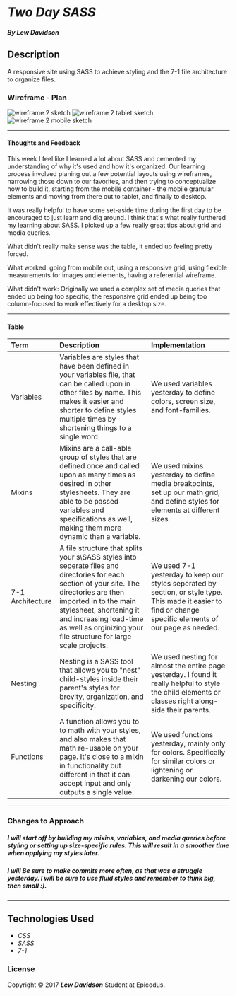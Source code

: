 # _Two Day SASS_

#### _By Lew Davidson_


## Description

A responsive site using SASS to achieve styling and the 7-1 file architecture to organize files.

### Wireframe - Plan

![wireframe 2 sketch](https://i.imgur.com/646LUdl.jpg)
![wireframe 2 tablet sketch](https://i.imgur.com/yPLc4kJ.jpg)
![wireframe 2 mobile sketch](https://i.imgur.com/YnJu6sO.jpg)


---
#### Thoughts and Feedback

This week I feel like I learned a lot about SASS and cemented my understanding of why it's used and how it's organized. Our learning process involved planing out a few potential layouts using wireframes, narrowing those down to our favorites, and then trying to conceptualize how to build it, starting from the mobile container - the mobile granular elements and moving from there out to tablet, and finally to desktop.

It was really helpful to have some set-aside time during the first day to be encouraged to just learn and dig around. I think that's what really furthered my learning about SASS. I picked up a few really great tips about grid and media queries.

What didn't really make sense was the table, it ended up feeling pretty forced.

What worked: going from mobile out, using a responsive grid, using flexible measurements for images and elements, having a referential wireframe.

What didn't work: Originally we used a complex set of media queries that ended up being too specific, the responsive grid ended up being too column-focused to work effectively for a desktop size.

---

#### Table

| Term | Description | Implementation |
| :-------------     | :------------- | :------------- |
| Variables | Variables are styles that have been defined in your variables file, that can be called upon in other files by name. This makes it easier and shorter to define styles multiple times by shortening things to a single word. | We used variables yesterday to define colors, screen size, and font-families. |
| Mixins | Mixins are a call-able group of styles that are defined once and called upon as many times as desired in other stylesheets. They are able to be passed variables and specifications as well, making them more dynamic than a variable. |  We used mixins yesterday to define media breakpoints, set up our math grid, and define styles for elements at different sizes. |
| 7-1 Architecture | A file structure that splits your s\SASS styles into seperate files and directories for each section of your site. The directories are then imported in to the main stylesheet, shortening it and increasing load-time as well as orginizing your file structure for large scale projects. | We used 7-1 yesterday to keep our styles seperated by section, or style type. This made it easier to find or change specific elements of our page as needed. |
| Nesting | Nesting is a SASS tool that allows you to "nest" child-styles inside their parent's styles for brevity, organization, and specificity. | We used nesting for almost the entire page yesterday. I found it really helpful to style the child elements or classes right along-side their parents. |
| Functions | A function allows you to to math with your styles, and also makes that math re-usable on your page. It's close to a mixin in functionality but different in that it can accept input and only outputs a single value. | We used functions yesterday, mainly only for colors. Specifically for similar colors or lightening or darkening our colors. |


---

### Changes to Approach

##### I will start off by building my mixins, variables, and media queries before styling or setting up size-specific rules. This will result in a smoother time when applying my styles later.

##### I will Be sure to make commits more often, as that was a struggle yesterday. I will be sure to use fluid styles and remember to think big, then small :).
---



## Technologies Used

* _CSS_
* _SASS_
* _7-1_

### License

Copyright &copy; 2017 **_Lew Davidson_** Student at Epicodus.
